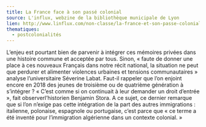 ```yaml
---
title: La France face à son passé colonial
source: L'influx, webzine de la bibliothèque municipale de Lyon
lien: http://www.linflux.com/non-classe/la-france-et-son-passe-colonial/
thematiques:
  - postcolonialités
---
```

L’enjeu est pourtant bien de parvenir à intégrer ces mémoires privées dans une histoire commune et acceptée par tous. Sinon, « faute de donner une place à ces nouveaux Français dans notre récit national, la situation ne peut que perdurer et alimenter violences urbaines et tensions communautaires » analyse l’universitaire Séverine Labat. Faut-il rappeler que l’on enjoint encore en 2018 des jeunes de troisième ou de quatrième génération à s’intégrer ? « C’est comme si on continuait à leur demander un droit d’entrée », fait observerl’historien Benjamin Stora. A ce sujet, ce dernier  remarque que si l’on n’exige pas cette intégration de la part des autres immigrations : italienne, polonaise, espagnole ou portugaise, c’est parce que «  ce terme a été inventé pour l’immigration algérienne dans un contexte colonial. »